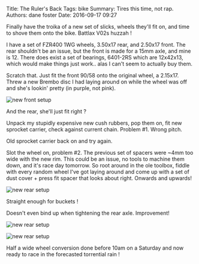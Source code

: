 Title: The Ruler's Back
Tags: bike
Summary: Tires this time, not rap.
Authors: dane foster
Date: 2016-09-17 09:27


Finally have the troika of a new set of slicks, wheels they'll fit on, and time to shove them onto the bike. Battlax V02s huzzah !

I have a set of FZR400 1WG wheels, 3.50x17 rear, and 2.50x17 front. The rear shouldn't be an issue, but the front is made for a 15mm axle, and mine is 12. There does exist a set of bearings, 6401-2RS which are 12x42x13, which would make things just work.. alas I can't seem to actually buy them.

Scratch that. Just fit the front 90/58 onto the original wheel, a 2.15x17. Threw a new Brembo disc I had laying around on while the wheel was off and she's lookin' pretty (in purple, not pink).

![new front setup]({photo}new-slicks/IMG_0012.jpg)

And the rear, she'll just fit right ?

Unpack my stupidly expensive new cush rubbers, pop them on, fit new sprocket carrier, check against current chain. Problem #1. Wrong pitch.

Old sprocket carrier back on and try again.

Slot the wheel on, problem #2. The previous set of spacers were ~4mm too wide with the new rim. This could be an issue, no tools to machine them down, and it's race day tomorrow. So root around in the ole toolbox, fiddle with every random wheel I've got laying around and come up with a set of dust cover + press fit spacer that looks about right. Onwards and upwards!

![new rear setup]({photo}new-slicks/IMG_0014.jpg)

Straight enough for buckets !

Doesn't even bind up when tightening the rear axle. Improvement!

![new rear setup]({photo}new-slicks/IMG_0013.jpg)

![new rear setup]({photo}new-slicks/IMG_0011.jpg)

Half a wide wheel conversion done before 10am on a Saturday and now ready to race in the forecasted torrential rain !

